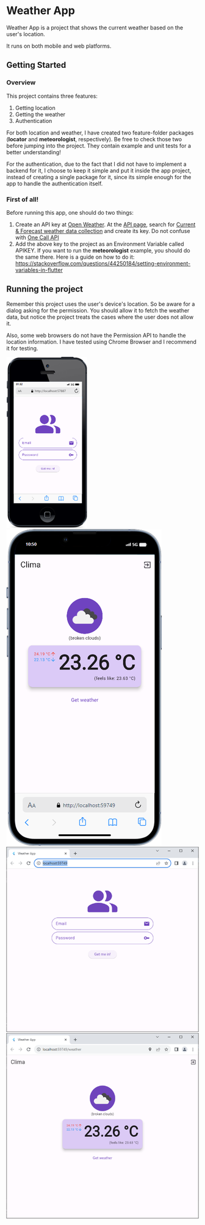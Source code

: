 # Weather App

Weather App is a project that shows the current weather based on the user's location.

It runs on both mobile and web platforms.

## Getting Started

### Overview

This project contains three features:
1. Getting location
2. Getting the weather
3. Authentication

For both location and weather, I have created two feature-folder packages (**locator** and **meteorologist**, respectively). Be free to check those two before jumping into the project. They contain example and unit tests for a better understanding!

For the authentication, due to the fact that I did not have to implement a backend for it, I choose to keep it simple and put it inside the app project, instead of creating a single package for it, since its simple enough for the app to handle the authentication itself. 

### First of all!

Before running this app, one should do two things:

1. Create an API key at [Open Weather](https://openweathermap.org/). At the [API page](https://openweathermap.org/api), search for [Current & Forecast weather data collection](https://openweathermap.org/current) and create its key. Do not confuse with [One Call API](https://openweathermap.org/api/one-call-3)
2. Add the above key to the project as an Environment Variable called APIKEY. If you want to run the **meteorologist** example, you should do the same there. Here is a guide on how to do it: https://stackoverflow.com/questions/44250184/setting-environment-variables-in-flutter

## Running the project

Remember this project uses the user's device's location. So be aware for a dialog asking for the permission. You should allow it to fetch the weather data, but notice the project treats the cases where the user does not allow it. 

Also, some web browsers do not have the Permission API to handle the location information. I have tested using Chrome Browser and I recommend it for testing. 

![Login_mobile](https://github.com/opaulovieira/weather_app/blob/main/images/1.png)
![Weather_mobile](https://github.com/opaulovieira/weather_app/blob/main/images/3.png)
![Login_web](https://github.com/opaulovieira/weather_app/blob/main/images/2.PNG)
![Weather_mobile](https://github.com/opaulovieira/weather_app/blob/main/images/4.PNG)
